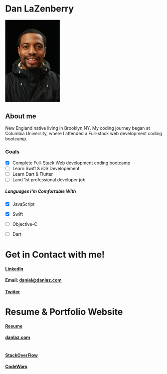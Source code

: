 # Dan LaZenberry
<img src="lazenber-high-res-current-photo.jpeg" width="175"/>

## About me
New England native living in Brooklyn,NY.
My coding journey began at Columbia University, where I attended a Full-stack web development coding bootcamp.

### Goals
- [X] Complete Full-Stack Web development coding bootcamp
- [ ] Learn Swift & iOS Developement
- [ ] Learn Dart & Flutter
- [ ] Land 1st professional developer job

##### Languages I'm Comfortable With
- [X] JavaScript
- [X] Swift
- [ ] Objective-C
- [ ] Dart


# Get in Contact with me!
#### [LinkedIn](https://www.linkedin.com/in/daniel-lazenberry-038a14181/)
#### Email: daniel@danlaz.com
#### [Twiiter](https://twitter.com/LaZenberry_Dan)

# Resume & Portfolio Website
#### [Resume](https://danlaz.com/resume.html)
#### [danlaz.com](https://danlaz.com/)

# 
#### [StackOverFlow](https://stackoverflow.com/users/17203184/dan-lazenberry?tab=profile)
#### [CodeWars](https://www.codewars.com/users/DanLaZ)

<!--
**DanLaZ/DanLaZ** is a ✨ _special_ ✨ repository because its `README.md` (this file) appears on your GitHub profile.

Here are some ideas to get you started:

- 🔭 I’m currently working on ...
- 🌱 I’m currently learning ...
- 👯 I’m looking to collaborate on ...
- 🤔 I’m looking for help with ...
- 💬 Ask me about ...
- 📫 How to reach me: ...
- 😄 Pronouns: ...
- ⚡ Fun fact: ...
-->
